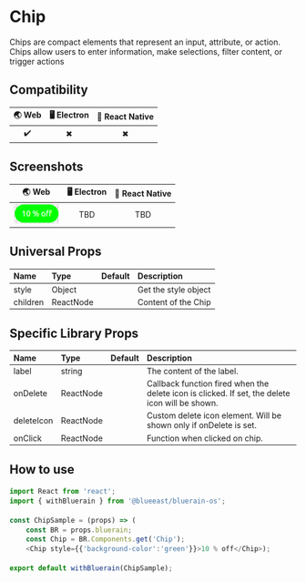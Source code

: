 # Chip

Chips are compact elements that represent an input, attribute, or action.
Chips allow users to enter information, make selections, filter content, or trigger actions

## Compatibility

| 🌏 Web | 🖥 Electron | 📱 React Native |
| :----: | :---------: | :-------------: |
| ✔️      | ✖            | ✖              |

## Screenshots

| 🌏 Web | 🖥 Electron | 📱 React Native |
| :---: | :--------: | :------------: |
| ![web image](./screenshots/Chips.png) |    TBD   | TBD |

## Universal Props

| Name | Type | Default | Description |
|:-----|:-----|:--------|:------------|
| style | Object |  | Get the style object |
| children | ReactNode | | Content of the Chip |

## Specific Library Props

| Name | Type | Default | Description |
|:-----|:-----|:--------|:------------|
| label | string |  | The content of the label. |
| onDelete | ReactNode | | Callback function fired when the delete icon is clicked. If set, the delete icon will be shown. |
| deleteIcon | ReactNode | | Custom delete icon element. Will be shown only if onDelete is set. |
| onClick | ReactNode | | Function when clicked on chip. |

## How to use

```JavaScript
import React from 'react';
import { withBluerain } from '@blueeast/bluerain-os';

const ChipSample = (props) => (
    const BR = props.bluerain;
    const Chip = BR.Components.get('Chip');
    <Chip style={{'background-color':'green'}}>10 % off</Chip>);

export default withBluerain(ChipSample);
```
